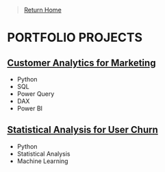 > [Return Home](README.md)

# PORTFOLIO PROJECTS

## [Customer Analytics for Marketing](HTML-Pages/Cyclistic-Customer-Analytics.html)

- Python
- SQL
- Power Query
- DAX
- Power BI

## [Statistical Analysis for User Churn](HTML-Pages/Statistical-Analysis-for-User-Churn.html)

- Python
- Statistical Analysis
- Machine Learning